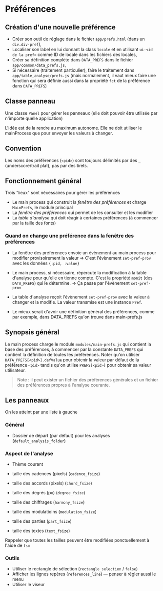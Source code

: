 # Préférences

## Création d'une nouvelle préférence

* Créer son outil de réglage dans le fichier `app/prefs.html` (dans un `div.div-pref`),
* Localiser son label en lui donnant la class `locale` et en utilisant `ui-<id de la pref>` comme ID de locale dans les fichiers des locales,
* Créer sa définition complète dans `DATA_PREFS` dans le fichier `app/common/data_prefs.js`,
* Si nécessaire (traitement particulier), faire le traitement dans `app/table_analyse/prefs.js` (mais normalement, il vaut mieux faire une fonction qui sera définie aussi dans la propriété `fct` de la préférence dans `DATA_PREFS`)

## Classe panneau

Une classe `Panel` pour gérer les panneaux (elle doit pouvoir être utilisée par n'importe quelle application)

L'idée est de la rendre au maximum autonome. Elle ne doit utiliser le mainProcess que pour envoyer les valeurs à changer.

## Convention

Les noms des préférences (`<pid>`) sont toujours délimités par des `_` (underscore/trait plat), pas par des tirets.

## Fonctionnement général

Trois "lieux" sont nécessaires pour gérer les préférences
* Le main process qui construit la *fenêtre des préférences* et charge `MainPrefs`, le module principal
* La *fenêtre des préférences* qui permet de les consulter et les modifier
* La *table d'analyse* qui doit réagir à certaines préférences (à commencer par la taille des fonts)

### Quand on change une préférence dans la fenêtre des préférences

* La fenêtre des préférences envoie un évènement au main process pour modifier provisoirement la valeur
  => C'est l'évènement `set-pref-prov` avec les données `{:pid, :value}`
* Le main process, si nécessaire, répercute la modification à la table d'analyse pour qu'elle en tienne compte. C'est la propriété `monit` (des `DATA_PREFS`) qui le détermine.
  => Ça passe par l'évènement `set-pref-prov`
* La table d'analyse reçoit l'évènement `set-pref-prov` avec la valeur à changer et la modifie. La valeur transmise est une instance `Pref`.


* Le mieux serait d'avoir une définition général des préférences, comme par exemple, dans DATA_PREFS qu'on trouve dans main-prefs.js

## Synopsis général

Le main process charge le module `modules/main-prefs.js` qui contient la base des préférences, à commencer par la constante `DATA_PREFS` qui contient la définition de toutes les préférences. Noter qu'on utiliser `DATA_PREFS[<pid>].defValue` pour obtenir la valeur par défaut de la préférence `<pid>` tandis qu'on utilise `PREFS[<pid>]` pour obtenir sa valeur utilisateur.

> Note : il peut exister un fichier des préférences générales et un fichier des préférences propres à l'analyse courante.


## Les panneaux

On les atteint par une liste à gauche

### Général

* Dossier de départ (par défaut) pour les analyses (`default_analysis_folder`)

### Aspect de l'analyse

- Thème courant

- taille des cadences (pixels) (`cadence_fsize`)
- taille des accords (pixels) (`chord_fsize`)
- taille des degrés (px) (`degree_fsize`)
- taille des chiffrages (`harmony_fsize`)
- taille des modulatioins (`modulation_fsize`)
- taille des parties (`part_fsize`)
- taille des textes (`text_fsize`)

Rappeler que toutes les tailles peuvent être modifiées ponctuellement à l'aide de `fs=`

### Outils

- Utiliser le rectangle de sélection (`rectangle_selection` / `false`)
- Afficher les lignes repères (`references_line`) — penser à régler aussi le menu
- Utiliser le viseur
